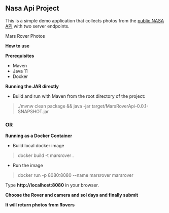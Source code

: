 ## Nasa Api Project

This is a simple demo application that collects photos from the [public NASA API](https://api.nasa.gov/) with two server endpoints.

Mars Rover Photos

**How to use**

**Prerequisites**

- Maven
- Java 11
- Docker

**Running the JAR directly**
- Build and run with Maven from the root directory of the project: 
>
> ./mvnw clean package && java -jar target/MarsRoverApi-0.0.1-SNAPSHOT.jar
>
### OR

**Running as a Docker Container**
- Build local docker image
>
> docker build -t marsrover .
>
- Run the image
>
> docker run -p 8080:8080 --name marsrover marsrover 
>

Type **http://localhost:8080** in your browser.

**Choose the Rover and camera and sol days and finally submit**

**It will return photos from Rovers**
